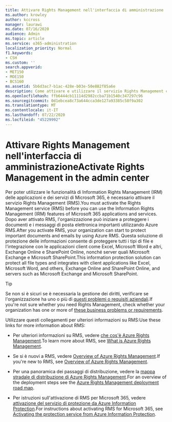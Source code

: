 ```yaml
---
title: Attivare Rights Management nell'interfaccia di amministrazione
ms.author: krowley
author: kccross
manager: laurawi
ms.date: 07/16/2020
audience: Admin
ms.topic: article
ms.service: o365-administration
localization_priority: Normal
f1.keywords:
- CSH
ms.custom: ''
search.appverid:
- MET150
- MOE150
- BCS160
ms.assetid: 5b6d3ac7-b1ac-428e-b03e-50e882f85a6e
description: Come attivare e utilizzare il servizio Rights Management con Microsoft 365.
ms.openlocfilehash: ffb6444cb11114d2982ccba71b1540c347297c96
ms.sourcegitcommit: 0d1ebcea8c73a644cca3de127a93385c58f9a302
ms.translationtype: MT
ms.contentlocale: it-IT
ms.lasthandoff: 07/22/2020
ms.locfileid: "45229992"
---
```

# <a name="activate-rights-management-in-the-admin-center"></a><span data-ttu-id="9d951-103">Attivare Rights Management nell'interfaccia di amministrazione</span><span class="sxs-lookup"><span data-stu-id="9d951-103">Activate Rights Management in the admin center</span></span>

<span data-ttu-id="9d951-104">Per poter utilizzare le funzionalità di Information Rights Management (IRM) delle applicazioni e dei servizi di Microsoft 365, è necessario attivare il servizio Rights Management (RMS).</span><span class="sxs-lookup"><span data-stu-id="9d951-104">You must activate the Rights Management service (RMS) before you can use the Information Rights Management (IRM) features of Microsoft 365 applications and services.</span></span> <span data-ttu-id="9d951-105">Dopo aver attivato RMS, l'organizzazione può iniziare a proteggere i documenti e i messaggi di posta elettronica importanti utilizzando Azure RMS.</span><span class="sxs-lookup"><span data-stu-id="9d951-105">After you activate RMS, your organization can start to protect important documents and emails by using Azure RMS.</span></span> <span data-ttu-id="9d951-106">Questa soluzione di protezione delle informazioni consente di proteggere tutti i tipi di file e l'integrazione con le applicazioni client come Excel, Microsoft Word e altri, Exchange Online e SharePoint Online, nonché server quali Microsoft Exchange e Microsoft SharePoint.</span><span class="sxs-lookup"><span data-stu-id="9d951-106">This information protection solution can protect all file types and integrates with client applications like Excel, Microsoft Word, and others, Exchange Online and SharePoint Online, and servers such as Microsoft Exchange and Microsoft SharePoint.</span></span>
  
> [!TIP]
> <span data-ttu-id="9d951-107">Se non si è sicuri se è necessaria la gestione dei diritti, verificare se l'organizzazione ha uno o più di [questi problemi o requisiti aziendali](https://docs.microsoft.com/azure/information-protection/what-is-azure-rms#business-problems-solved-by-azure-rights-management).</span><span class="sxs-lookup"><span data-stu-id="9d951-107">If you're not sure whether you need Rights Management, check whether your organization has one or more of [these business problems or requirements](https://docs.microsoft.com/azure/information-protection/what-is-azure-rms#business-problems-solved-by-azure-rights-management).</span></span> 
  
<span data-ttu-id="9d951-108">Utilizzare questi collegamenti per ulteriori informazioni su RMS:</span><span class="sxs-lookup"><span data-stu-id="9d951-108">Use these links for more information about RMS:</span></span>
  
- <span data-ttu-id="9d951-109">Per ulteriori informazioni su RMS, vedere [che cos'è Azure Rights Management](https://docs.microsoft.com/rights-management/understand-explore/what-is-azure-rms).</span><span class="sxs-lookup"><span data-stu-id="9d951-109">To learn more about RMS, see [What is Azure Rights Management](https://docs.microsoft.com/rights-management/understand-explore/what-is-azure-rms).</span></span>

- <span data-ttu-id="9d951-110">Se si è nuovi a RMS, vedere [Overview of Azure Rights Management](https://docs.microsoft.com/rights-management/understand-explore/azure-rights-management).</span><span class="sxs-lookup"><span data-stu-id="9d951-110">If you're new to RMS, see [Overview of Azure Rights Management](https://docs.microsoft.com/rights-management/understand-explore/azure-rights-management).</span></span>

- <span data-ttu-id="9d951-111">Per una panoramica dei passaggi di distribuzione, vedere la [mappa stradale di distribuzione di Azure Rights Management](https://docs.microsoft.com/rights-management/plan-design/deployment-roadmap).</span><span class="sxs-lookup"><span data-stu-id="9d951-111">For an overview of the deployment steps see the [Azure Rights Management deployment road map](https://docs.microsoft.com/rights-management/plan-design/deployment-roadmap).</span></span>

- <span data-ttu-id="9d951-112">Per istruzioni sull'attivazione di RMS per Microsoft 365, vedere [attivazione del servizio di protezione da Azure Information Protection](https://docs.microsoft.com/azure/information-protection/activate-service).</span><span class="sxs-lookup"><span data-stu-id="9d951-112">For instructions about activating RMS for Microsoft 365, see [Activating the protection service from Azure Information Protection](https://docs.microsoft.com/azure/information-protection/activate-service).</span></span>
